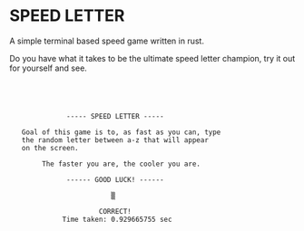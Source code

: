 # SPEED LETTER

A simple terminal based speed game written in rust.

Do you have what it takes to be the ultimate speed letter champion, try it out for yourself and see.

```




              ----- SPEED LETTER -----

   Goal of this game is to, as fast as you can, type
   the random letter between a-z that will appear
   on the screen.

        The faster you are, the cooler you are.

              ------ GOOD LUCK! ------

                         ▒

                      CORRECT!
             Time taken: 0.929665755 sec





```


